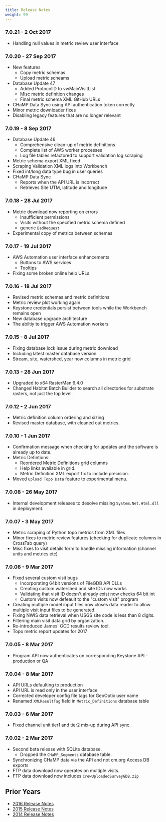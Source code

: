 ```yaml
---
title: Release Notes
weight: 99
---
```


### 7.0.21 - 2 Oct 2017

* Handling null values in metric review user interface

### 7.0.20 - 27 Sep 2017

* New features
    * Copy metric schemas
    * Upload metric scheams
* Database Update 47
	* Added ProtocolID to vwMainVisitList
	* Misc metric definition changes
	* Final metric schema XML GitHub URLs
* CHaMP Data Sync using API authentication token correctly
* Minor metric downloader fixes
* Disabling legacy features that are no longer relevant

### 7.0.19 - 8 Sep 2017

* Database Update 46
	* Comprehensive clean-up of metric definitions
	* Complete list of AWS worker processes
	* Log file tables refactored to support validation log scraping
* Metric schema export XML fixed
* Scraping Validation XML logs into Workbench
* Fixed int/long data type bug in user queries
* CHaMP Data Sync
    * Reports when the API URL is incorrect
    * Retrieves Site UTM, latitude and longitude

### 7.0.18 - 28 Jul 2017

* Metric download now reporting on errors
	* Insufficient permissions
	* Visits without the specified metric schema defined
	* generic `BadRequest`
* Experimental copy of metrics between schemas

### 7.0.17 - 19 Jul 2017

* AWS Automation user interface enhancements
	* Buttons to AWS services
	* Tooltips
* Fixing some broken online help URLs

### 7.0.16 - 18 Jul 2017

* Revised metric schemas and metric definitions 
* Metric review plot working again
* Keystone credentials persist between tools while the Workbench remains open
* New database upgrade architecture
* The abiltiy to trigger AWS Automation workers

### 7.0.15 - 8 Jul 2017

* Fixing database lock issue during metric download
* Including latest master database version
* Stream, site, watershed, year now columns in metric grid

### 7.0.13 - 28 Jun 2017

* Upgraded to x64 RasterMan 6.4.0
* Changed Habitat Batch Builder to search all directories for substrate rasters, not just the top level.

### 7.0.12 - 2 Jun 2017

* Metric definition column ordering and sizing
* Revised master database, with cleaned out metrics.

### 7.0.10 - 1 Jun 2017

* Confirmation message when checking for updates and the software is already up to date.
* Metric Defintions:
	* Reordered Metric Definitions grid columns
	* Help links available in grid.
	* Metric Definition XML export fix to include precision.
* Moved `Upload Topo Data` feature to experimental menu.

### 7.0.08 - 26 May 2017

* Internal development releases to desolve missing `System.Net.Html.dll` in deployment.

### 7.0.07 - 3 May 2017

* Metric scraping of Python topo metrics from XML files
* Minor fixes to metric review features (checking for duplicate columns in CrossTab query)
* Misc fixes to visit details form to handle missing information (channel units and metrics etc)

### 7.0.06 - 9 Mar 2017

* Fixed several custom visit bugs
    * Incorporating 64bit versions of FileGDB API DLLs
    * Creating custom watershed and site IDs now works
    * Validating that visit ID doesn't already exist now checks 64 bit int
    * Custom visits now defeault to the "custom visit" program
* Creating multiple model input files now closes data reader to allow multiple visit input files to be generated.
* Fixing NWIS data retrieval when USGS site code is less than 8 digits.
* Filtering main visit data grid by organization.
* Re-introduced James' GCD results review tool.
* Topo metric report updates for 2017

### 7.0.05 - 8 Mar 2017

* Program API now authenticates on corresponding Keystone API - production or QA

### 7.0.04 - 8 Mar 2017

* API URLs defaulting to production
* API URL is read only in the user interface
* Corrected developer config file tags for GeoOptix user name
* Renamed `XMLResultTag` field in `Metric_Definitions` database table

### 7.0.03 - 6 Mar 2017

* Fixed channel unit tier1 and tier2 mix-up during API sync.

### 7.0.02 - 2 Mar 2017

* Second beta release with SQLite database.
    * Dropped the `CHaMP_Segments` database table.
* Synchronizing CHaMP data via the API and not cm.org Access DB exports
* FTP data download now operates on multiple visits.
* FTP data download now includes `CrewUploadedSurveyGDB.zip`

## Prior Years

* [2016 Release Notes]({{site.url}}/changelog/release_notes_2016.html)
* [2015 Release Notes]({{site.url}}/changelog/release_notes_2015.html)
* [2014 Release Notes]({{site.url}}/changelog/release_notes_2014.html)
